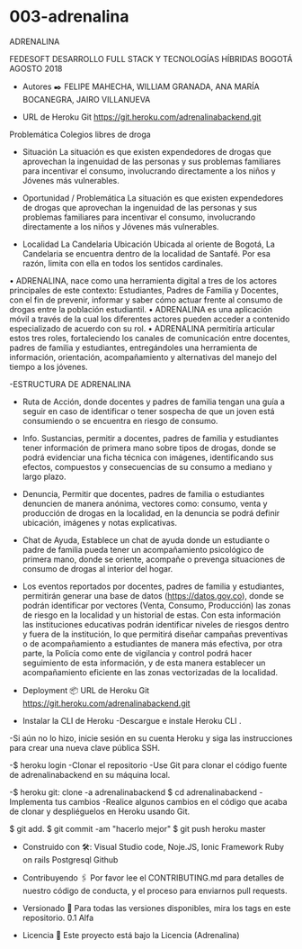 
# 003-adrenalina

ADRENALINA

FEDESOFT 
DESARROLLO FULL STACK Y TECNOLOGÍAS HÍBRIDAS 
BOGOTÁ 
AGOSTO 2018

- Autores ✒️
FELIPE MAHECHA,
WILLIAM GRANADA,
ANA MARÍA BOCANEGRA,
JAIRO VILLANUEVA


- URL de Heroku Git
https://git.heroku.com/adrenalinabackend.git

Problemática 
Colegios libres de droga 

- Situación 
La situación es que existen expendedores de drogas que aprovechan la ingenuidad de las personas y sus problemas familiares para incentivar
el consumo, involucrando directamente a los niños y Jóvenes más vulnerables. 

- Oportunidad / Problemática 
La situación es que existen expendedores de drogas que aprovechan la ingenuidad de las personas y sus problemas familiares para incentivar 
el consumo, involucrando directamente a los niños y Jóvenes más vulnerables.
- Localidad La Candelaria 
Ubicación 
Ubicada al oriente de Bogotá, La Candelaria se encuentra dentro de la localidad de Santafé. Por esa razón, limita con ella en todos los 
sentidos cardinales.

•	ADRENALINA, nace como una herramienta digital a tres de los actores principales de este contexto: Estudiantes, Padres de Familia y Docentes,
con el fin de prevenir, informar y saber cómo actuar frente al consumo de drogas entre la población estudiantil. 
•	ADRENALINA es una aplicación móvil a través de la cual los diferentes actores pueden acceder a contenido especializado de acuerdo con 
su rol.
•	ADRENALINA permitiría articular estos tres roles, fortaleciendo los canales de comunicación entre docentes, padres de familia y estudiantes,
entregándoles una herramienta de información, orientación, acompañamiento y alternativas del manejo del tiempo a los jóvenes.

-ESTRUCTURA DE ADRENALINA
- Ruta de Acción, donde docentes y padres de familia tengan una guía a seguir en caso de identificar o tener sospecha de que un joven 
está consumiendo o se encuentra en riesgo de consumo. 
- Info. Sustancias, permitir a docentes, padres de familia y estudiantes tener información de primera mano sobre tipos de drogas, donde 
se podrá evidenciar una ficha técnica con imágenes, identificando sus efectos, compuestos y consecuencias de su consumo a mediano y largo
plazo. 
- Denuncia,  Permitir que docentes, padres de familia o estudiantes denuncien de manera anónima, vectores como: consumo, venta y producción 
de drogas en la localidad, en la denuncia se podrá definir ubicación, imágenes y notas explicativas. 
- Chat de Ayuda, Establece un chat de ayuda donde un estudiante o padre de familia pueda tener un acompañamiento psicológico de primera mano,
donde se oriente, acompañe o prevenga situaciones de consumo de drogas al interior del hogar. 

- Los eventos reportados por docentes, padres de familia y estudiantes, permitirán generar una base de datos (https://datos.gov.co), donde
se podrán identificar por vectores (Venta, Consumo, Producción) las zonas de riesgo en la localidad y un historial de estas. Con esta 
información las instituciones educativas podrán identificar niveles de riesgos dentro y fuera de la institución, lo que permitirá diseñar 
campañas preventivas o de acompañamiento a estudiantes de manera más efectiva, por otra parte, la Policía como ente de vigilancia y control 
podrá hacer seguimiento de esta información, y de esta manera establecer un acompañamiento eficiente en las zonas vectorizadas de la localidad. 


- Deployment 📦
URL de Heroku Git
https://git.heroku.com/adrenalinabackend.git

- Instalar la CLI de Heroku
-Descargue e instale Heroku CLI .

-Si aún no lo hizo, inicie sesión en su cuenta Heroku y siga las instrucciones para crear una nueva clave pública SSH.

-$ heroku login
-Clonar el repositorio
-Use Git para clonar el código fuente de adrenalinabackend en su máquina local.

-$ heroku git: clone -a adrenalinabackend $ cd adrenalinabackend
-Implementa tus cambios
-Realice algunos cambios en el código que acaba de clonar y despliéguelos en Heroku usando Git.

$ git add.
$ git commit -am "hacerlo mejor"
$ git push heroku master

- Construido con 🛠️:
Visual Studio code,
Noje.JS,
Ionic Framework
Ruby on rails
Postgresql
Github


- Contribuyendo 🖇️
Por favor lee el CONTRIBUTING.md para detalles de nuestro código de conducta, y el proceso para enviarnos pull requests.

- Versionado 📌
Para todas las versiones disponibles, mira los tags en este repositorio.
0.1 Alfa

- Licencia 📄
Este proyecto está bajo la Licencia (Adrenalina)


